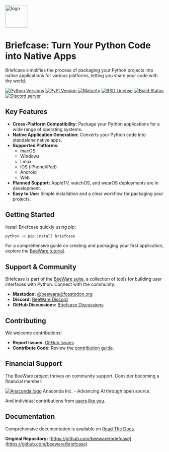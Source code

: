 [<img src="https://beeware.org/project/briefcase/briefcase.png" width="72" alt="logo" />](https://beeware.org/briefcase)

# Briefcase: Turn Your Python Code into Native Apps

Briefcase simplifies the process of packaging your Python projects into native applications for various platforms, letting you share your code with the world.  

[![Python Versions](https://img.shields.io/pypi/pyversions/briefcase.svg)](https://pypi.python.org/pypi/briefcase)
[![PyPI Version](https://img.shields.io/pypi/v/briefcase.svg)](https://pypi.python.org/pypi/briefcase)
[![Maturity](https://img.shields.io/pypi/status/briefcase.svg)](https://pypi.python.org/pypi/briefcase)
[![BSD License](https://img.shields.io/pypi/l/briefcase.svg)](https://github.com/beeware/briefcase/blob/main/LICENSE)
[![Build Status](https://github.com/beeware/briefcase/workflows/CI/badge.svg?branch=main)](https://github.com/beeware/briefcase/actions)
[![Discord server](https://img.shields.io/discord/836455665257021440?label=Discord%20Chat&logo=discord&style=plastic)](https://beeware.org/bee/chat/)

## Key Features

*   **Cross-Platform Compatibility:** Package your Python applications for a wide range of operating systems.
*   **Native Application Generation:** Converts your Python code into standalone native apps.
*   **Supported Platforms:**
    *   macOS
    *   Windows
    *   Linux
    *   iOS (iPhone/iPad)
    *   Android
    *   Web
*   **Planned Support:** AppleTV, watchOS, and wearOS deployments are in development.
*   **Easy to Use:** Simple installation and a clear workflow for packaging your projects.

## Getting Started

Install Briefcase quickly using pip:

```bash
python -m pip install briefcase
```

For a comprehensive guide on creating and packaging your first application, explore the [BeeWare tutorial](https://docs.beeware.org).

## Support & Community

Briefcase is part of the [BeeWare suite](https://beeware.org), a collection of tools for building user interfaces with Python. Connect with the community:

*   **Mastodon:** [@beeware@fosstodon.org](https://fosstodon.org/@beeware)
*   **Discord:** [BeeWare Discord](https://beeware.org/bee/chat/)
*   **GitHub Discussions:** [Briefcase Discussions](https://github.com/beeware/briefcase/discussions)

## Contributing

We welcome contributions!

*   **Report Issues:** [GitHub Issues](https://github.com/beeware/briefcase/issues)
*   **Contribute Code:** Review the [contribution guide](https://briefcase.readthedocs.io/en/latest/how-to/contribute/index.html).

## Financial Support

The BeeWare project thrives on community support. Consider becoming a financial member:

[![Anaconda logo](https://beeware.org/community/members/anaconda/anaconda-large.png)](https://anaconda.com/)
Anaconda Inc. - Advancing AI through open source.

And individual contributions from [users like
you](https://beeware.org/community/members/).

## Documentation

Comprehensive documentation is available on [Read The Docs](https://briefcase.readthedocs.io).

**Original Repository:** [https://github.com/beeware/briefcase](https://github.com/beeware/briefcase)